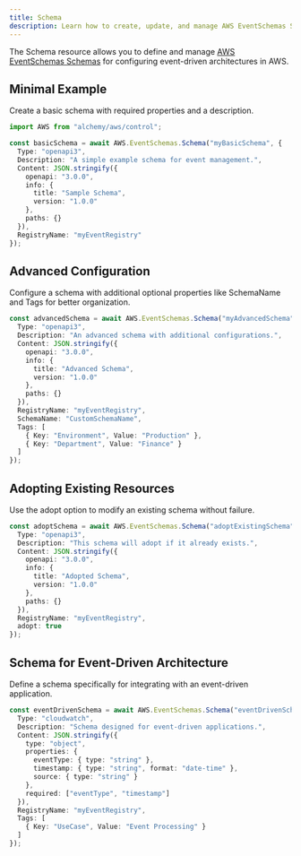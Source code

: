 ```yaml
---
title: Schema
description: Learn how to create, update, and manage AWS EventSchemas Schemas using Alchemy Cloud Control.
---
```



The Schema resource allows you to define and manage [AWS EventSchemas Schemas](https://docs.aws.amazon.com/eventschemas/latest/userguide/) for configuring event-driven architectures in AWS.

## Minimal Example

Create a basic schema with required properties and a description.

```ts
import AWS from "alchemy/aws/control";

const basicSchema = await AWS.EventSchemas.Schema("myBasicSchema", {
  Type: "openapi3",
  Description: "A simple example schema for event management.",
  Content: JSON.stringify({
    openapi: "3.0.0",
    info: {
      title: "Sample Schema",
      version: "1.0.0"
    },
    paths: {}
  }),
  RegistryName: "myEventRegistry"
});
```

## Advanced Configuration

Configure a schema with additional optional properties like SchemaName and Tags for better organization.

```ts
const advancedSchema = await AWS.EventSchemas.Schema("myAdvancedSchema", {
  Type: "openapi3",
  Description: "An advanced schema with additional configurations.",
  Content: JSON.stringify({
    openapi: "3.0.0",
    info: {
      title: "Advanced Schema",
      version: "1.0.0"
    },
    paths: {}
  }),
  RegistryName: "myEventRegistry",
  SchemaName: "CustomSchemaName",
  Tags: [
    { Key: "Environment", Value: "Production" },
    { Key: "Department", Value: "Finance" }
  ]
});
```

## Adopting Existing Resources

Use the adopt option to modify an existing schema without failure.

```ts
const adoptSchema = await AWS.EventSchemas.Schema("adoptExistingSchema", {
  Type: "openapi3",
  Description: "This schema will adopt if it already exists.",
  Content: JSON.stringify({
    openapi: "3.0.0",
    info: {
      title: "Adopted Schema",
      version: "1.0.0"
    },
    paths: {}
  }),
  RegistryName: "myEventRegistry",
  adopt: true
});
```

## Schema for Event-Driven Architecture

Define a schema specifically for integrating with an event-driven application.

```ts
const eventDrivenSchema = await AWS.EventSchemas.Schema("eventDrivenSchema", {
  Type: "cloudwatch",
  Description: "Schema designed for event-driven applications.",
  Content: JSON.stringify({
    type: "object",
    properties: {
      eventType: { type: "string" },
      timestamp: { type: "string", format: "date-time" },
      source: { type: "string" }
    },
    required: ["eventType", "timestamp"]
  }),
  RegistryName: "myEventRegistry",
  Tags: [
    { Key: "UseCase", Value: "Event Processing" }
  ]
});
```
